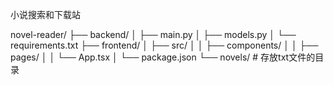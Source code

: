 小说搜索和下载站

novel-reader/
├── backend/
│   ├── main.py
│   ├── models.py
│   └── requirements.txt
├── frontend/
│   ├── src/
│   │   ├── components/
│   │   ├── pages/
│   │   └── App.tsx
│   └── package.json
└── novels/  # 存放txt文件的目录